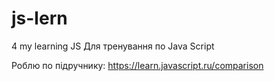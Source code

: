 # js-lern

4 my learning JS Для тренування по Java Script

Роблю по підручнику: https://learn.javascript.ru/comparison
